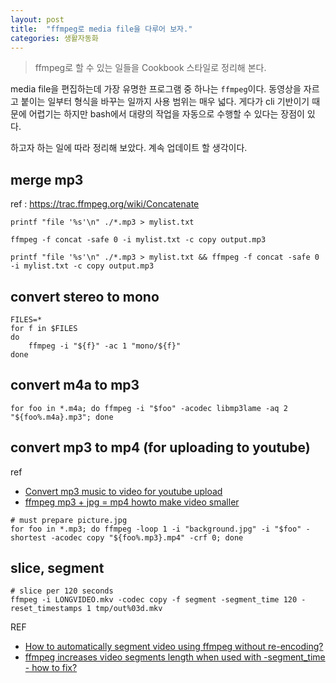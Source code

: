 ```yaml
---
layout: post
title:  "ffmpeg로 media file을 다루어 보자."
categories: 생활자동화
---
```


> ffmpeg로 할 수 있는 일들을 Cookbook 스타일로 정리해 본다.

media file을 편집하는데 가장 유명한 프로그램 중 하나는 `ffmpeg`이다. 동영상을 자르고 붙이는 일부터 형식을 바꾸는 일까지 사용 범위는 매우 넓다. 게다가 cli 기반이기 때문에 어렵기는 하지만 bash에서 대량의 작업을 자동으로 수행할 수 있다는 장점이 있다.

하고자 하는 일에 따라 정리해 보았다. 계속 업데이트 할 생각이다.

## merge mp3

ref : https://trac.ffmpeg.org/wiki/Concatenate

```
printf "file '%s'\n" ./*.mp3 > mylist.txt
```

```
ffmpeg -f concat -safe 0 -i mylist.txt -c copy output.mp3
```

```
printf "file '%s'\n" ./*.mp3 > mylist.txt && ffmpeg -f concat -safe 0 -i mylist.txt -c copy output.mp3
```


## convert stereo to mono

```
FILES=*
for f in $FILES
do
	ffmpeg -i "${f}" -ac 1 "mono/${f}"
done
```

## convert m4a to mp3

```
for foo in *.m4a; do ffmpeg -i "$foo" -acodec libmp3lame -aq 2 "${foo%.m4a}.mp3"; done
```

## convert mp3 to mp4 (for uploading to youtube)

ref

* [Convert mp3 music to video for youtube upload](https://ubuntuforums.org/showthread.php?t=1686664)
* [ffmpeg mp3 + jpg = mp4 howto make video smaller](https://askubuntu.com/questions/868283/ffmpeg-mp3-jpg-mp4-howto-make-video-smaller)

```
# must prepare picture.jpg
for foo in *.mp3; do ffmpeg -loop 1 -i "background.jpg" -i "$foo" -shortest -acodec copy "${foo%.mp3}.mp4" -crf 0; done
```

## slice, segment

```
# slice per 120 seconds
ffmpeg -i LONGVIDEO.mkv -codec copy -f segment -segment_time 120 -reset_timestamps 1 tmp/out%03d.mkv
```

REF
* [How to automatically segment video using ffmpeg without re-encoding?](https://askubuntu.com/questions/948304/how-to-automatically-segment-video-using-ffmpeg-without-re-encoding)
* [ffmpeg increases video segments length when used with -segment_time - how to fix?](https://superuser.com/questions/1065683/ffmpeg-increases-video-segments-length-when-used-with-segment-time-how-to-fix)

